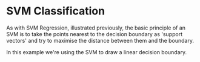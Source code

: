 # SVM Classification

As with SVM Regression, illustrated previously, the basic principle of an SVM is to take the points nearest to the decision boundary as 'support vectors' and try to maximise the distance between them and the boundary.

In this example we're using the SVM to draw a linear decision boundary.